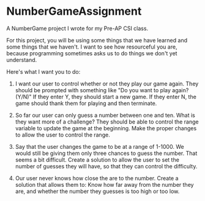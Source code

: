 # NumberGameAssignment
A NumberGame project I wrote for my Pre-AP CSI class.

For this project, you will be using some things that we have learned and some things that we haven't. I want to see how resourceful you are, because programming sometimes asks us to do things we don't yet understand.

Here's what I want you to do:

1. I want our user to control whether or not they play our game again. They should be prompted with something like "Do you want to play again? (Y/N)"
  If they enter Y, they should start a new game.
  If they enter N, the game should thank them for playing and then terminate.
  
2. So far our user can only guess a number between one and ten. What is they want more of a challenge? They should be able to control the range variable to update the game at the beginning. Make the proper changes to allow the user to control the range.

3. Say that the user changes the game to be at a range of 1-1000. We would still be giving them only three chances to guess the number. That seems a bit difficult. Create a solution to allow the user to set the number of guesses they will have, so that they can control the difficulty. 

4. Our user never knows how close the are to the number. Create a solution that allows them to:
   Know how far away from the number they are, and whether the number they guesses is too high or too low.
